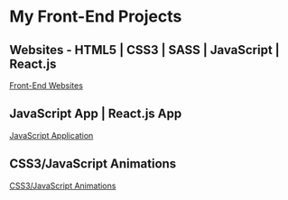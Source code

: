 # My Front-End Projects

## Websites -  HTML5 | CSS3 | SASS | JavaScript | React.js

[Front-End Websites](https://github.com/lucasrenandev/Front-End-Websites)

## JavaScript App | React.js App

[JavaScript Application](https://github.com/lucasrenandev/JavaScript-Application)

## CSS3/JavaScript Animations

[CSS3/JavaScript Animations](https://github.com/lucasrenandev/CSS3-Animations)
